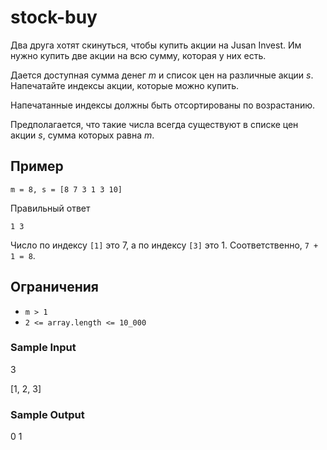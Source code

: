# stock-buy
Два друга хотят скинуться, чтобы купить акции на Jusan Invest. Им нужно купить две акции на всю сумму, которая у них есть.

Дается доступная сумма денег _m_ и список цен на различные акции _s_. Напечатайте индексы акции, которые можно купить.

Напечатанные индексы должны быть отсортированы по возрастанию.

Предполагается, что такие числа всегда существуют в списке цен акции _s_, сумма которых равна _m_.

## Пример
```m = 8, s = [8 7 3 1 3 10]```

Правильный ответ

```1 3```

Число по индексу ```[1]``` это 7, а по индексу ```[3]``` это 1. Соответственно, ```7 + 1 = 8```.

## Ограничения
* ```m > 1```
* ```2 <= array.length <= 10_000```

### Sample Input
3

[1, 2, 3]

### Sample Output
0 1